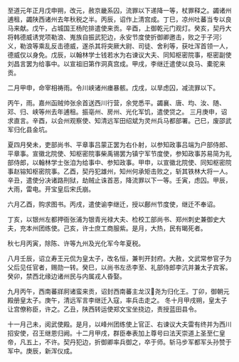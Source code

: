 至道元年正月戊申朔，改元，赦京畿系囚，流罪以下递降一等，杖罪释之。蠲诸州逋租，蠲陕西诸州去年秋税之半。丙辰，诏作上清宫成。丁巳，凉州吐蕃当专以良马来献。戊午，占城国王杨陀排遣使来贡。辛酉，上御乾元门观灯。癸亥，契丹大将韩德威诱党项勒浪、嵬族自振武犯边，永安节度使折御卿邀击，败之于子河氵义，勒浪等乘乱反击德威，遂杀其将突厥大尉、司徒、舍利等，获吐浑首领一人，德威仅以身免。戊辰，以翰林学士钱若水为右谏议大夫、同知枢密院事，枢密副使刘昌言罢为给事中。以宣祖旧第作洞真宫成。甲戌，李继迁遣使以良马、橐驼来贡。

二月甲申，命宰相祷雨。令川峡诸州瘗暴骸。戊戌，以旱虑囚，减流罪以下。

丙午，雨。嘉州函贼帅张余首送西川行营，余党悉平。蠲襄、唐、均、汝、随、邓、归、峡等州去年逋租。振亳州、房州、光化军饥，遣使贷之。
三月庚申，诏求直言。辛酉，以会州观察使、知清远军田绍斌为灵州兵马都部署。己巳，废邵武军归化县金坑。

夏四月癸未，吏部尚书、平章事吕蒙正罢为右仆射，以参知政事吕端为户部侍郎、平章事。宣徽北院使、知枢密院事柴禹锡罢为镇宁军节度使，参知政事苏易简为礼部侍郎，以翰林学士张洎为给事中、参知政事。甲申，以宣徽北院使、同知枢密院事赵镕知枢密院事。乙酉，契丹犯雄州，知州何承矩击败之，斩其铁林大将一人。辛丑，遣使分决诸路刑狱，劫贼止诛首恶，降流罪以下一等。壬寅，虑囚。甲辰，大雨，雷电。开宝皇后宋氏崩。

六月乙酉，购求图书。丙戌，遣使谕李继迁，授以鄜州节度使，继迁不奉诏。

丁亥，以银州左都押衙张浦为银青光禄大夫、检校工部尚书、郑州刺史兼御史大夫，充本州团练使。己亥，许士庶工商服紫。是月，大热，民有暍死者。

秋七月丙寅，除陈、许等九州及光化军今年夏税。

八月壬辰，诏立寿王元侃为皇太子，改名恒，兼判开封府。大赦，文武常参官子为父后见任官者，赐勋一转。癸巳，以尚书左丞李至、礼部侍郎李沆并兼太子宾客。癸卯，禁西北缘边诸州民与内属戎人昏娶。

九月丙午，西南蕃牂牁诸蛮来贡，诏封西南蕃主龙汉尧为归化王。丁卯，御朝元殿册皇太子。庚午，清远军言李继迁入寇，率兵击走之。
冬十月甲戌朔，皇太子让宫僚称臣，许之。乙丑，陕西转运使郑文宝坐挠边，责授蓝田县令。

十一月己未，阅武使殿。是月，以峰州团练使上官正、右谏议大夫雷有终并为西川招安使，召王继恩归阙。十二月甲戌，群臣奉表加上尊号曰法天崇道上圣至仁皇帝，凡五上，不许。契丹犯边，折御卿率兵御之，卒于师。斩马步军都军头孙赞于军中。庚辰，新浑仪成。